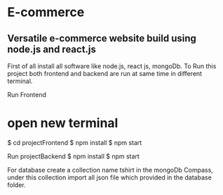 # E-commerce
Versatile e-commerce website build using node.js and react.js
---------------------------------------------------------------------
First of all install all software like node.js, react js, mongoDb.
To Run this project both frontend and backend are run at same time in different terminal.
 
 Run Frontend
# open new terminal
$ cd projectFrontend
$ npm install
$ npm start

Run projectBackend
$ npm install
$ npm start

For database create a collection name tshirt in the mongoDb Compass, under this collection import all json file which provided in the database folder.




